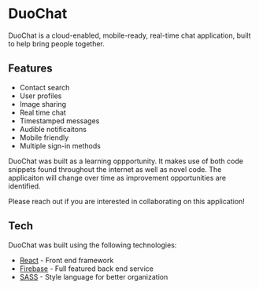 # DuoChat

DuoChat is a cloud-enabled, mobile-ready, real-time chat application, built to help bring people together.

## Features

- Contact search
- User profiles
- Image sharing
- Real time chat
- Timestamped messages
- Audible notificaitons
- Mobile friendly
- Multiple sign-in methods

DuoChat was built as a learning oppportunity. It makes use of both code snippets found throughout the internet as well as novel code. The applicaiton will change over time as improvement opportunities are identified. 

Please reach out if you are interested in collaborating on this application!

## Tech

DuoChat was built using the following technologies:

- [React] - Front end framework
- [Firebase] - Full featured back end service
- [SASS] - Style language for better organization

[//]: # (These are reference links used in the body of this note and get stripped out when the markdown processor does its job. There is no need to format nicely because it shouldn't be seen. Thanks SO - http://stackoverflow.com/questions/4823468/store-comments-in-markdown-syntax)

   [Firebase]: <https://firebase.google.com/>
   [React]: <https://react.dev/>
   [SASS]: <https://sass-lang.com/>
